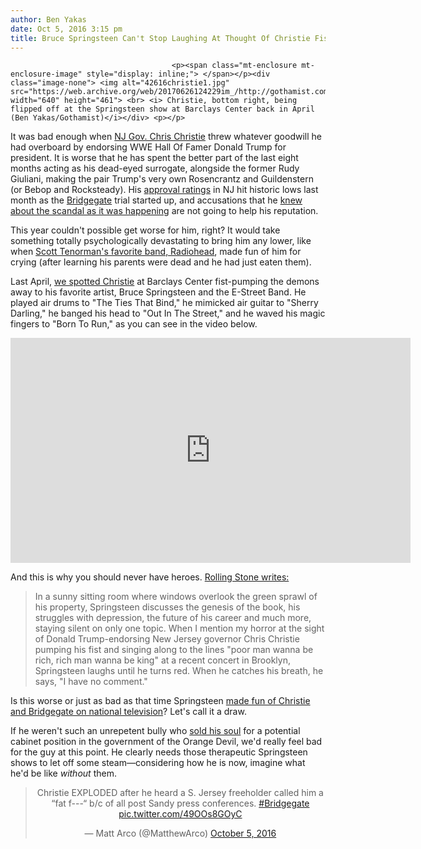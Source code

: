 ```yaml
---
author: Ben Yakas
date: Oct 5, 2016 3:15 pm
title: Bruce Springsteen Can't Stop Laughing At Thought Of Christie Fist-Pumping At His Concerts
---
```


	
										<p><span class="mt-enclosure mt-enclosure-image" style="display: inline;"> </span></p><div class="image-none"> <img alt="42616christie1.jpg" src="https://web.archive.org/web/20170626124229im_/http://gothamist.com/attachments/byakas/42616christie1.jpg" width="640" height="461"> <br> <i> Christie, bottom right, being flipped off at the Springsteen show at Barclays Center back in April (Ben Yakas/Gothamist)</i></div> <p></p>

<p>It was bad enough when <a href="https://web.archive.org/web/20170626124229/http://gothamist.com/tags/chrischristie">NJ Gov. Chris Christie</a> threw whatever goodwill he had overboard by endorsing WWE Hall Of Famer Donald Trump for president. It is worse that he has spent the better part of the last eight months acting as his dead-eyed surrogate, alongside the former Rudy Giuliani, making the pair Trump&apos;s very own Rosencrantz and Guildenstern (or Bebop and Rocksteady). His <a href="https://web.archive.org/web/20170626124229/http://www.nj.com/politics/index.ssf/2016/09/christies_approval_rating_at_all-time_low_as_bridg.html">approval ratings</a> in NJ hit historic lows last month as the <a href="https://web.archive.org/web/20170626124229/http://gothamist.com/tags/bridgegate">Bridgegate</a> trial started up, and accusations that he <a href="https://web.archive.org/web/20170626124229/http://gothamist.com/2016/09/19/christie_bridgegate_knowledge.php">knew about the scandal as it was happening</a> are not going to help his reputation.</p>

<p>This year couldn&apos;t possible get worse for him, right? It would take something totally psychologically devastating to bring him any lower, like when <a href="https://web.archive.org/web/20170626124229/https://en.wikipedia.org/wiki/Scott_Tenorman_Must_Die">Scott Tenorman&apos;s favorite band, Radiohead</a>, made fun of him for crying (after learning his parents were dead and he had just eaten them). </p>

<p>Last April, <a href="https://web.archive.org/web/20170626124229/http://gothamist.com/2016/04/26/christie_demon-free_3_hours.php">we spotted Christie</a> at Barclays Center fist-pumping the demons away to his favorite artist, Bruce Springsteen and the E-Street Band. He played air drums to &quot;The Ties That Bind,&quot; he mimicked air guitar to &quot;Sherry Darling,&quot; he banged his head to &quot;Out In The Street,&quot; and he waved his magic fingers to &quot;Born To Run,&quot; as you can see in the video below.</p>

<p><iframe width="640" height="360" src="https://web.archive.org/web/20170626124229if_/https://www.youtube.com/embed/WljxOKL2KW8" frameborder="0" allowfullscreen></iframe></p>

<p>And this is why you should never have heroes. <a href="https://web.archive.org/web/20170626124229/http://www.rollingstone.com/music/features/bruce-springsteen-goes-deep-on-revelations-in-new-memoir-w443387">Rolling Stone writes:</a></p>

<blockquote>In a sunny sitting room where windows overlook the green sprawl of his property, Springsteen discusses the genesis of the book, his struggles with depression, the future of his career and much more, staying silent on only one topic. When I mention my horror at the sight of Donald Trump-endorsing New Jersey governor Chris Christie pumping his fist and singing along to the lines &quot;poor man wanna be rich, rich man wanna be king&quot; at a recent concert in Brooklyn, Springsteen laughs until he turns red. When he catches his breath, he says, &quot;I have no comment.&quot;</blockquote>

<p>Is this worse or just as bad as that time Springsteen <a href="https://web.archive.org/web/20170626124229/http://gothamist.com/2014/01/15/video_bruce_springsteen_jimmy_fallo.php">made fun of Christie and Bridgegate on national television</a>? Let&apos;s call it a draw. </p>

<p>If he weren&apos;t such an unrepetent bully who <a href="https://web.archive.org/web/20170626124229/http://gothamist.com/2016/02/26/chris_christie_makes_america_great.php">sold his soul</a> for a potential cabinet position in the government of the Orange Devil, we&apos;d really feel bad for the guy at this point. He clearly needs those therapeutic Springsteen shows to let off some steam&#x2014;considering how he is now, imagine what he&apos;d be like <em>without</em> them.</p>

<center><blockquote class="twitter-tweet" data-lang="en"><p lang="en" dir="ltr">Christie EXPLODED after he heard a S. Jersey freeholder called him a &#x201C;fat f---&#x201C; b/c of all post Sandy press conferences. <a href="https://web.archive.org/web/20170626124229/https://twitter.com/hashtag/Bridgegate?src=hash">#Bridgegate</a> <a href="https://web.archive.org/web/20170626124229/https://t.co/49OOs8GOyC">pic.twitter.com/49OOs8GOyC</a></p>&#x2014; Matt Arco (@MatthewArco) <a href="https://web.archive.org/web/20170626124229/https://twitter.com/MatthewArco/status/783716863612227584">October 5, 2016</a></blockquote>
<script async src="//web.archive.org/web/20170626124229js_/http://platform.twitter.com/widgets.js" charset="utf-8"></script></center>					
										
									
				